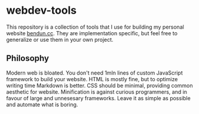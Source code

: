 # webdev-tools

This repository is a collection of tools that I use for building my personal website [bendun.cc](https://bendun.cc). They are implementation specific, but feel free to generalize or use them in your own project.

## Philosophy

Modern web is bloated. You don't need 1mln lines of custom JavaScript framework to build your website. HTML is mostly fine, but to optimize writing time Markdown is better. CSS should be minimal, providing common aesthetic for website. Minification is against curious programmers, and in favour of large and unnesesary frameworks. Leave it as simple as possible and automate what is boring.
